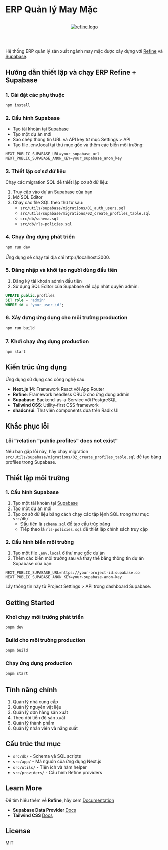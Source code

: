 # ERP Quản lý May Mặc

<div align="center" style="margin: 30px;">
    <a href="https://refine.dev">
    <img alt="refine logo" src="https://refine.ams3.cdn.digitaloceanspaces.com/readme/refine-readme-banner.png">
    </a>
</div>
<br/>

Hệ thống ERP quản lý sản xuất ngành may mặc được xây dựng với [Refine](https://github.com/refinedev/refine) và [Supabase](https://supabase.com/).

## Hướng dẫn thiết lập và chạy ERP Refine + Supabase

### 1. Cài đặt các phụ thuộc

```bash
npm install
```

### 2. Cấu hình Supabase

- Tạo tài khoản tại [Supabase](https://supabase.com/)
- Tạo một dự án mới
- Sao chép thông tin URL và API key từ mục Settings > API
- Tạo file .env.local tại thư mục gốc và thêm các biến môi trường:

```
NEXT_PUBLIC_SUPABASE_URL=your_supabase_url
NEXT_PUBLIC_SUPABASE_ANON_KEY=your_supabase_anon_key
```

### 3. Thiết lập cơ sở dữ liệu

Chạy các migration SQL để thiết lập cơ sở dữ liệu:

1. Truy cập vào dự án Supabase của bạn
2. Mở SQL Editor
3. Chạy các file SQL theo thứ tự sau:
   - `src/utils/supabase/migrations/01_auth_users.sql`
   - `src/utils/supabase/migrations/02_create_profiles_table.sql`
   - `src/db/schema.sql`
   - `src/db/rls-policies.sql`

### 4. Chạy ứng dụng phát triển

```bash
npm run dev
```

Ứng dụng sẽ chạy tại địa chỉ http://localhost:3000.

### 5. Đăng nhập và khởi tạo người dùng đầu tiên

1. Đăng ký tài khoản admin đầu tiên
2. Sử dụng SQL Editor của Supabase để cập nhật quyền admin:

```sql
UPDATE public.profiles
SET role = 'admin'
WHERE id = 'your_user_id';
```

### 6. Xây dựng ứng dụng cho môi trường production

```bash
npm run build
```

### 7. Khởi chạy ứng dụng production

```bash
npm start
```

## Kiến trúc ứng dụng

Ứng dụng sử dụng các công nghệ sau:

- **Next.js 14**: Framework React với App Router
- **Refine**: Framework headless CRUD cho ứng dụng admin
- **Supabase**: Backend-as-a-Service với PostgreSQL
- **Tailwind CSS**: Utility-first CSS framework
- **shadcn/ui**: Thư viện components dựa trên Radix UI

## Khắc phục lỗi

### Lỗi "relation "public.profiles" does not exist"

Nếu bạn gặp lỗi này, hãy chạy migration `src/utils/supabase/migrations/02_create_profiles_table.sql` để tạo bảng profiles trong Supabase.

## Thiết lập môi trường

### 1. Cấu hình Supabase

1. Tạo một tài khoản tại [Supabase](https://supabase.com/)
2. Tạo một dự án mới
3. Tạo cơ sở dữ liệu bằng cách chạy các tập lệnh SQL trong thư mục `src/db/`
   - Đầu tiên là `schema.sql` để tạo cấu trúc bảng
   - Tiếp theo là `rls-policies.sql` để thiết lập chính sách truy cập

### 2. Cấu hình biến môi trường

1. Tạo một file `.env.local` ở thư mục gốc dự án
2. Thêm các biến môi trường sau và thay thế bằng thông tin dự án Supabase của bạn:

```
NEXT_PUBLIC_SUPABASE_URL=https://your-project-id.supabase.co
NEXT_PUBLIC_SUPABASE_ANON_KEY=your-supabase-anon-key
```

Lấy thông tin này từ Project Settings > API trong dashboard Supabase.

## Getting Started

### Khởi chạy môi trường phát triển

```bash
pnpm dev
```

### Build cho môi trường production

```bash
pnpm build
```

### Chạy ứng dụng production

```bash
pnpm start
```

## Tính năng chính

1. Quản lý nhà cung cấp
2. Quản lý nguyên vật liệu
3. Quản lý đơn hàng sản xuất
4. Theo dõi tiến độ sản xuất
5. Quản lý thành phẩm
6. Quản lý nhân viên và năng suất

## Cấu trúc thư mục

- `src/db/` - Schema và SQL scripts
- `src/app/` - Mã nguồn của ứng dụng Next.js
- `src/utils/` - Tiện ích và hàm helper
- `src/providers/` - Cấu hình Refine providers

## Learn More

Để tìm hiểu thêm về **Refine**, hãy xem [Documentation](https://refine.dev/docs)

- **Supabase Data Provider** [Docs](https://refine.dev/docs/core/providers/data-provider/#overview)
- **Tailwind CSS** [Docs](https://refine.dev/docs/guides-concepts/general-concepts/#headless-concept)

## License

MIT
